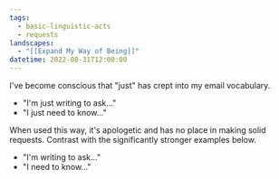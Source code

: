 ```yaml
---
tags:
  - basic-linguistic-acts
  - requests
landscapes:
  - "[[Expand My Way of Being]]"
datetime: 2022-08-31T12:00:00
---
```


I've become conscious that "just" has crept into my email vocabulary.

- "I'm just writing to ask..."
- "I just need to know..."

When used this way, it's apologetic and has no place in making solid requests. Contrast with the significantly stronger examples below.

- "I'm writing to ask..."
- "I need to know..."
